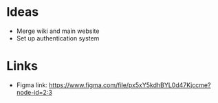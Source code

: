 # Ideas

- Merge wiki and main website
- Set up authentication system

# Links

- Figma link: <https://www.figma.com/file/px5xY5kdhBYL0d47Kjccme?node-id=2:3>